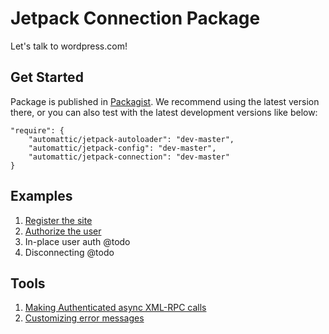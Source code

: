 # Jetpack Connection Package

Let's talk to wordpress.com! 

## Get Started 

Package is published in [Packagist](https://packagist.org/packages/automattic/jetpack-connection). We recommend using the latest version there, or you can also test with the latest development versions like below:

```
"require": {
    "automattic/jetpack-autoloader": "dev-master",
    "automattic/jetpack-config": "dev-master",
    "automattic/jetpack-connection": "dev-master"
}
```

## Examples
1. [Register the site](docs/register-site.md)
2. [Authorize the user](docs/authorize-user.md)
3. In-place user auth @todo
4. Disconnecting @todo

## Tools

1. [Making Authenticated async XML-RPC calls](docs/xmlrpc-async-calls.md)
1. [Customizing error messages](docs/error-handling.md)
